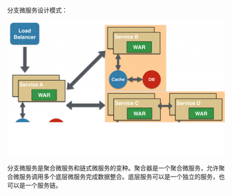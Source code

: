 分支微服务设计模式：

![](/assets/分支微服务设计模式.png)

分支微服务是聚合微服务和链式微服务的变种。聚合器是一个聚合微服务，允许聚合微服务调用多个底层微服务完成数据整合。底层服务可以是一个独立的服务，也可以是一个服务链。



